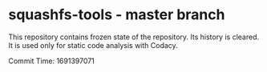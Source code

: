 # squashfs-tools - master branch

This repository contains frozen state of the repository.
Its history is cleared. It is used only for static code
analysis with Codacy.

Commit Time: 1691397071